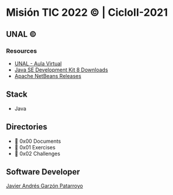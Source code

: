 # Misión TIC 2022 :copyright: | CicloII-2021
## UNAL :copyright:
### Resources
* [UNAL - Aula Virtual](https://ingenieria.unal.edu.co/ciclo2-misiontic2022/login/index.php)
* [Java SE Development Kit 8 Downloads](https://www.oracle.com/java/technologies/javase/javase-jdk8-downloads.html)
* [Apache NetBeans Releases](https://netbeans.apache.org/download/index.html)

## Stack
* Java

## Directories
* :open_file_folder: 0x00 Documents
* :open_file_folder: 0x01 Exercises
* :open_file_folder: 0x02 Challenges

## Software Developer
[Javier Andrés Garzón Patarroyo](https://www.javierandresgp.com)

